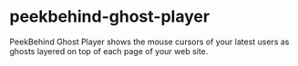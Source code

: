 peekbehind-ghost-player
=======================

PeekBehind Ghost Player shows the mouse cursors of your latest users as ghosts layered on top of each page of your web site.